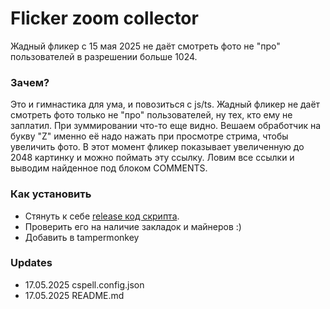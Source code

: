 # Flicker zoom collector

Жадный фликер c 15 мая 2025 не даёт смотреть фото не "про" пользователей в разрешении больше 1024.

### Зачем?

Это и гимнастика для ума, и повозиться с js/ts. Жадный фликер не даёт смотреть фото только не "про" пользователей, ну тех, кто ему не заплатил. При зуммировании что-то еще видно. Вешаем обработчик на букву "Z" именно её надо нажать при просмотре стрима, чтобы увеличить фото. В этот момент фликер показывает увеличенную до 2048 картинку и можно поймать эту ссылку. Ловим все ссылки и выводим найденное под блоком COMMENTS.

### Как установить

* Стянуть к себе [release код скрипта](https://github.com/AndyAVS/flicker-zoom-collector/releases/tag/v0.5.9). 
* Проверить его на наличие закладок и майнеров :) 
* Добавить в tampermonkey

### Updates
* 17.05.2025 cspell.config.json
* 17.05.2025 README.md
